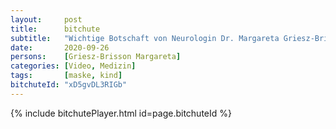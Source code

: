 ```yaml
---
layout:     post
title:      bitchute
subtitle:   "Wichtige Botschaft von Neurologin Dr. Margareta Griesz-Brisson"
date:       2020-09-26
persons:    [Griesz-Brisson Margareta]
categories: [Video, Medizin]
tags:       [maske, kind]
bitchuteId: "xD5gvDL3RIGb"
---
```


{% include bitchutePlayer.html id=page.bitchuteId %}
